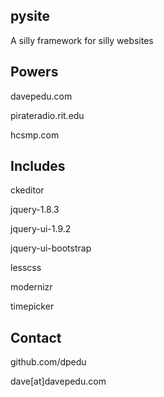 ## pysite

A silly framework for silly websites

## Powers

davepedu.com

pirateradio.rit.edu

hcsmp.com

## Includes

ckeditor

jquery-1.8.3

jquery-ui-1.9.2

jquery-ui-bootstrap

lesscss

modernizr

timepicker

## Contact

github.com/dpedu

dave[at]davepedu.com
